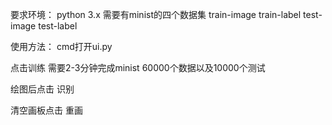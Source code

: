 要求环境：
python 3.x
需要有minist的四个数据集 train-image train-label test-image test-label

使用方法：
cmd打开ui.py

点击训练 需要2-3分钟完成minist 60000个数据以及10000个测试

绘图后点击 识别

清空画板点击 重画